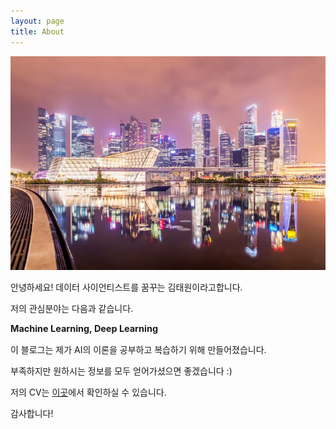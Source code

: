 ```yaml
---
layout: page
title: About
---
```

![city](./images/city.jpg)

안녕하세요! 데이터 사이언티스트를 꿈꾸는 김태원이라고합니다. <br>

저의 관심분야는 다음과 같습니다.
<p class="message" style="font-size: 0.9rem; font-weight: 700">
Machine Learning, Deep Learning
</p>
이 블로그는 제가 AI의 이론을 공부하고 복습하기 위해 만들어졌습니다. <br>

부족하지만 원하시는 정보를 모두 얻어가셨으면 좋겠습니다 :) <br>

저의 CV는 [이곳](.images/CV.pdf)에서 확인하실 수 있습니다. <br>

감사합니다!
